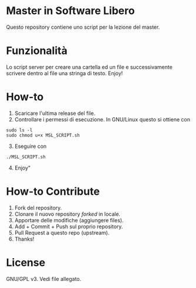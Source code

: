 # Master in Software Libero
Questo repository contiene uno script per la lezione del master.

# Funzionalità
Lo script server per creare una cartella ed un file e successivamente scrivere
dentro al file una stringa di testo. Enjoy!

# How-to
1. Scaricare l'ultima release del file.
2. Controllare i permessi di esecuzione. In GNU/Linux questo si ottiene con 
```
sudo ls -l
sudo chmod u+x MSL_SCRIPT.sh
```
3. Eseguire con 
```
./MSL_SCRIPT.sh
```
4. Enjoy"

# How-to Contribute
1. Fork del repository.
2. Clonare il nuovo repository *forked* in locale.
3. Apportare delle modifiche (aggiungere files).
4. Add + Commit + Push sul proprio repository.
5. Pull Request a questo repo (upstream).
6. Thanks!

# License
GNU/GPL v3. Vedi file allegato.
